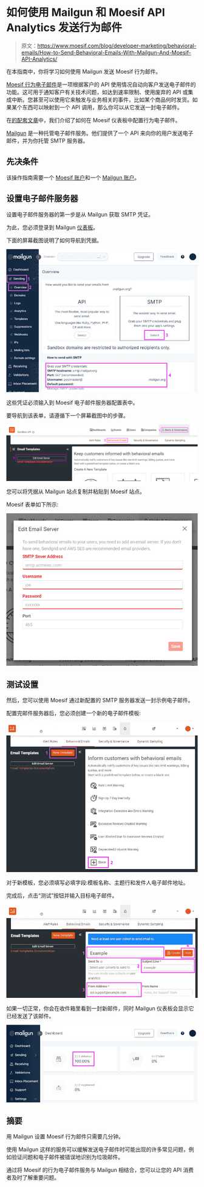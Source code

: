 # 如何使用 Mailgun 和 Moesif API Analytics 发送行为邮件

> 原文：<https://www.moesif.com/blog/developer-marketing/behavioral-emails/How-to-Send-Behavioral-Emails-With-Mailgun-And-Moesif-API-Analytics/>

在本指南中，你将学习如何使用 Mailgun 发送 Moesif 行为邮件。

[Moesif 行为电子邮件](https://www.moesif.com/features/user-behavioral-emails)是一项根据客户的 API 使用情况自动向客户发送电子邮件的功能。这可用于通知客户有关技术问题，如达到速率限制、使用废弃的 API 或集成中断。您甚至可以使用它来触发与业务相关的事件，比如某个商品何时发货。如果某个东西可以映射到一个 API 调用，那么你可以从它发送一封电子邮件。

在[的配套文章](https://www.moesif.com/blog/technical/behavioral-emails/How-To-Accelerate-API-Integration-with-Behavioral-Emails-and-Developer-Segmentation/)中，我们介绍了如何在 Moesif 仪表板中配置行为电子邮件。

[Mailgun](https://www.mailgun.com/) 是一种托管电子邮件服务。他们提供了一个 API 来向你的用户发送电子邮件，并为你托管 SMTP 服务器。

## 先决条件

该操作指南需要一个 [Moesif 账户](https://www.moesif.com/wrap?onboard=true)和一个 [Mailgun 账户](https://signup.mailgun.com/new/signup)。

## 设置电子邮件服务器

设置电子邮件服务器的第一步是从 Mailgun 获取 SMTP 凭证。

为此，您必须登录到 Mailgun [仪表板](https://app.mailgun.com/app/dashboard)。

下面的屏幕截图说明了如何导航到凭据。

![ Mailgun Dashboard](img/58c47bd729facd16ede37dc7dd822287.png)

这些凭证必须输入到 Moesif 电子邮件服务器配置表中。

要导航到该表单，请遵循下一个屏幕截图中的步骤。

![ Moesif Email Server Form](img/ce6a5a5c5d77c09cb5b5b8aff5d8765c.png)

您可以将凭据从 Mailgun 站点复制并粘贴到 Moesif 站点。

Moesif 表单如下所示:

![ Moesif Email Server Form](img/64fd910032316f031fde3fff5095c2a7.png)

## 测试设置

然后，您可以使用 Moesif 通过新配置的 SMTP 服务器发送一封示例电子邮件。

配置完邮件服务器后，您必须创建一个新的电子邮件模板:

![Moesif Create a Blank Email Template](img/5584b9181cef3a64d55931d070f69d7a.png)

对于新模板，您必须填写必填字段:模板名称、主题行和发件人电子邮件地址。

完成后，点击“测试”按钮并输入目标电子邮件。

![Moesif Add From Email](img/8d05925902b6dff21ab2280fdf6bcfa9.png)

如果一切正常，你会在收件箱里看到一封新邮件，同时 Mailgun 仪表板会显示它已经发送了该邮件。

![ Moesif Email Server Form](img/cbad273be0ce6e0663ae79ab18192416.png)

## 摘要

用 Mailgun 设置 Moesif 行为邮件只需要几分钟。

使用 Mailgun 这样的服务可以缓解发送电子邮件时可能出现的许多常见问题，例如验证问题和电子邮件被错误地识别为垃圾邮件。

通过将 Moesif 的行为电子邮件服务与 Mailgun 相结合，您可以让您的 API 消费者及时了解重要问题。